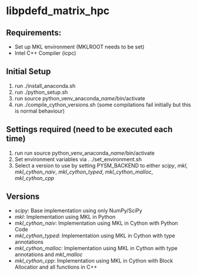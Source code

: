 # libpdefd_matrix_hpc

## Requirements:
- Set up MKL environment (MKLROOT needs to be set)
- Intel C++ Compiler (icpc)


## Initial Setup
1. run ./install\_anaconda.sh
2. run ./python\_setup.sh
3. run source python\_venv\_anaconda\_*name*/bin/activate
4. run ./compile\_cython\_versions.sh (some compilations fail initially but this is normal behaviour)

## Settings required (need to be executed each time)
1. run run source python\_venv\_anaconda\_*name*/bin/activate
2. Set environment variables via . ./set\_environment.sh
3. Select a version to use by setting PYSM_BACKEND to either *scipy*, *mkl*, *mkl_cython_naiv*, *mkl_cython_typed*, *mkl_cython_malloc*, *mkl_cython_cpp* 


## Versions
- *scipy*: Base implementation using only NumPy/SciPy
- *mkl*: Implementation using MKL in Python
- *mkl_cython_naiv*: Implementation using MKL in Cython with Python Code
- *mkl_cython_typed*: Implementation using MKL in Cython with type annotations
- *mkl_cython_malloc*: Implementation using MKL in Cython with type annotations and *mkl_malloc*
- *mkl_cython_cpp*:  Implementation using MKL in Cython with Block Allocatior and all functions in C++
